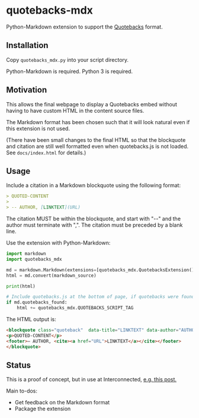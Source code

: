 # quotebacks-mdx

Python-Markdown extension to support the [Quotebacks](https://quotebacks.net) format.


## Installation

Copy `quotebacks_mdx.py` into your script directory.

Python-Markdown is required. Python 3 is required.


## Motivation

This allows the final webpage to display a Quotebacks embed without having to have custom
HTML in the content source files.

The Markdown format has been chosen such that it will look natural even if this extension
is not used.

(There have been small changes to the final HTML so that the blockquote and citation are
still well formatted even when quotebacks.js is not loaded. See
`docs/index.html` for details.)


## Usage

Include a citation in a Markdown blockquote using the following format:

```markdown
> QUOTED-CONTENT
>
> -- AUTHOR, [LINKTEXT](URL)
```

The citation MUST be within the blockquote, and start with "--" and the author must
terminate with ",". The citation must be preceded by a blank line.

Use the extension with Python-Markdown:

```python
import markdown
import quotebacks_mdx

md = markdown.Markdown(extensions=[quotebacks_mdx.QuotebacksExtension()])
html = md.convert(markdown_source)

print(html)

# Include quotebacks.js at the bottom of page, if quotebacks were found
if md.quotebacks_found:
    html += quotebacks_mdx.QUOTEBACKS_SCRIPT_TAG
```

The HTML output is:

```html
<blockquote class="quoteback"  data-title="LINKTEXT" data-author="AUTHOR" cite="URL">
<p>QUOTED-CONTENT</p>
<footer>– AUTHOR, <cite><a href="URL">LINKTEXT</a></cite></footer>
</blockquote>
```


## Status

This is a proof of concept, but in use at Interconnected, [e.g. this
post.](http://interconnected.org/home/2020/06/12/gibson)

Main to-dos:

* Get feedback on the Markdown format
* Package the extension
